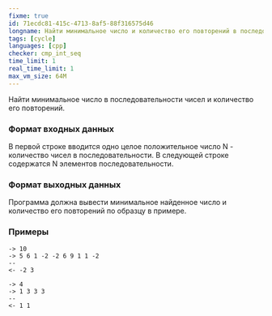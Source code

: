 ```yaml
---
fixme: true
id: 71ecdc81-415c-4713-8af5-88f316575d46
longname: Найти минимальное число и количество его повторений в последовательности чисел
tags: [cycle]
languages: [cpp]
checker: cmp_int_seq
time_limit: 1
real_time_limit: 1
max_vm_size: 64M
---
```



Найти минимальное число в последовательности чисел и количество его повторений.

### Формат входных данных

В первой строке вводится одно целое положительное число N - количество чисел в последовательности. В следующей строке содержатся N элементов последовательности.

### Формат выходных данных

Программа должна вывести минимальное найденное число и количество его повторений по образцу в примере.

### Примеры

```
-> 10
-> 5 6 1 -2 -2 6 9 1 1 -2
--
<- -2 3
```

```
-> 4
-> 1 3 3 3
--
<- 1 1
```
